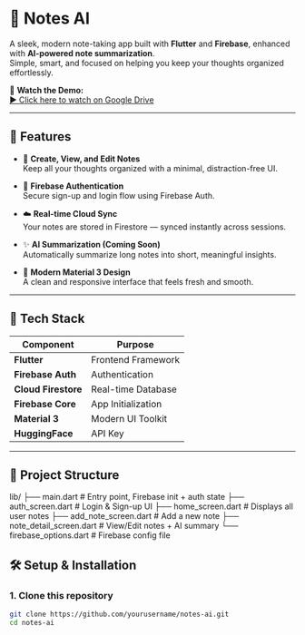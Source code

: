 # 🧠 Notes AI  

A sleek, modern note-taking app built with **Flutter** and **Firebase**, enhanced with **AI-powered note summarization**.  
Simple, smart, and focused on helping you keep your thoughts organized effortlessly.  

🎥 **Watch the Demo:**  
[▶ Click here to watch on Google Drive](https://drive.google.com/file/d/1PSYmjnGEGgB0326_6_x9O0MorP3KWgeQ/view?usp=sharing)

---

## 🚀 Features  

- 📝 **Create, View, and Edit Notes**  
  Keep all your thoughts organized with a minimal, distraction-free UI.  

- 🔐 **Firebase Authentication**  
  Secure sign-up and login flow using Firebase Auth.  

- ☁️ **Real-time Cloud Sync**  
  Your notes are stored in Firestore — synced instantly across sessions.  

- ✨ **AI Summarization (Coming Soon)**  
  Automatically summarize long notes into short, meaningful insights.  

- 🎨 **Modern Material 3 Design**  
  A clean and responsive interface that feels fresh and smooth.  

---

## 🧩 Tech Stack  

| Component | Purpose |
|------------|----------|
| **Flutter** | Frontend Framework |
| **Firebase Auth** | Authentication |
| **Cloud Firestore** | Real-time Database |
| **Firebase Core** | App Initialization |
| **Material 3** | Modern UI Toolkit |
| **HuggingFace** | API Key |

---

## 🧠 Project Structure  

lib/
├── main.dart                 # Entry point, Firebase init + auth state
├── auth_screen.dart          # Login & Sign-up UI
├── home_screen.dart          # Displays all user notes
├── add_note_screen.dart      # Add a new note
├── note_detail_screen.dart   # View/Edit notes + AI summary
└── firebase_options.dart     # Firebase config file


## 🛠️ Setup & Installation  

### 1. Clone this repository  
```bash
git clone https://github.com/yourusername/notes-ai.git
cd notes-ai


